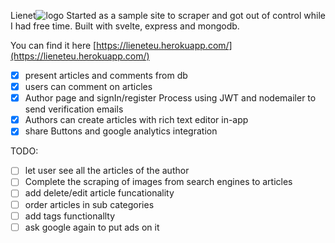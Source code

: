  Lienet![logo](https://lieneteu.herokuapp.com/logo_transparent.png)
Started as a sample site to scraper and got out of control while I had free time. Built with svelte, express and mongodb. 

You can find it here [https://lieneteu.herokuapp.com/](https://lieneteu.herokuapp.com/)

 - [x] present articles and comments from db
 - [x] users can comment on articles
 - [x] Author page and signIn/register Process using JWT and nodemailer to send verification emails
 - [x] Authors can create articles with rich text editor in-app 
 - [x] share Buttons and google analytics integration

TODO:
 - [ ] let user see all the articles of the author
 - [ ] Complete the scraping of images from search engines to articles
 - [ ] add delete/edit article funcationality
 - [ ] order articles in sub categories
 - [ ] add tags functionallty
 - [ ] ask google again to put ads on it
